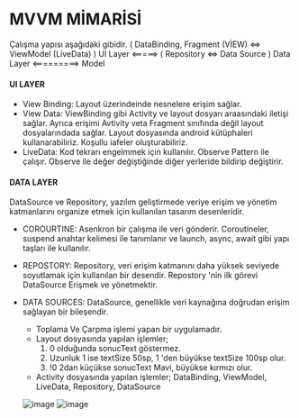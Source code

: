 # MVVM MİMARİSİ
Çalışma yapısı aşağıdaki gibidir.
( DataBinding, Fragment (VİEW) <=> ViewModel (LiveData) ) UI Layer  <=====> ( Repository <=> Data Source ) Data Layer <=========> Model

#### UI LAYER
* View Binding: Layout üzerindeinde nesnelere erişim sağlar.
* View Data: ViewBinding gibi Activity ve layout dosyarı araasındaki iletişi sağlar. Ayrıca erişimi Avtivity veta Fragment sınıfında değil layout dosyalarındada sağlar.
             Layout dosyasında android kütüphaleri kullanarabiliriz. Koşullu iafeler oluşturabiliriz.
* LiveData: Kod tekrarı engelmmek için kullanılır. Observe Pattern ile çalışır. Observe ile değer değiştiğinde diğer yerleride bildirip değiştirir.

#### DATA LAYER
DataSource ve Repository, yazılım geliştirmede veriye erişim ve yönetim katmanlarını organize etmek için kullanılan tasarım desenleridir. 

* COROURTINE: Asenkron bir çalışma ile veri gönderir. Coroutineler, suspend anahtar kelimesi ile tanımlanır ve launch, async, await gibi yapı taşları ile kullanılır.
* REPOSTORY: Repository, veri erişim katmanını daha yüksek seviyede soyutlamak için kullanılan bir desendir. Repostory 'nin ilk görevi DataSource Erişmek ve yönetmektir.
* DATA SOURCES: DataSource, genellikle veri kaynağına doğrudan erişim sağlayan bir bileşendir.

  * Toplama Ve Çarpma işlemi yapan bir uygulamadır.
  * Layout dosyasında yapılan işlemler;
      1. 0 olduğunda sonucText göstermez.
      2. Uzunluk 1 ise textSize 50sp, 1 'den büyükse textSize 100sp olur.
      3. !0 2dan küçükse sonucText Mavi, büyükse kırmızı olur.
  * Activity dosyasında yapılan işlemler; DataBinding, ViewModel, LiveData, Repository, DataSource
    

  ![image](https://github.com/Gorur56/Android-Bootcamp-Program-Kotlin/assets/54911292/19013152-4b20-4af4-9e83-5367b0971722) ![image](https://github.com/Gorur56/Android-Bootcamp-Program-Kotlin/assets/54911292/f80f0afb-0643-4215-a024-935fb0829e25)




